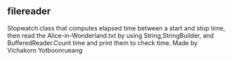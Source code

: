 ## filereader

Stopwatch class that computes elapsed time between a start and stop time, then read the Alice-in-Wonderland.txt by 
using String,StringBuilder, and BufferedReader.Count time and print them to check time.
Made by Vichakorn Yotboonrueang




